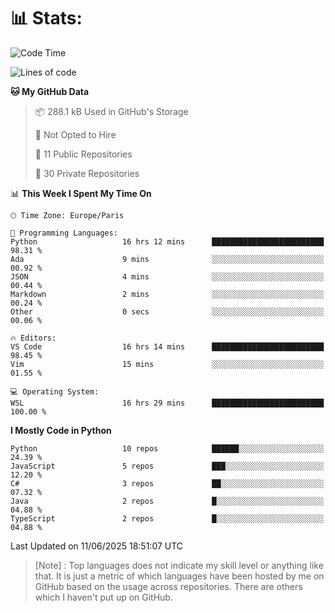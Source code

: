 

<h1>📊 Stats:</h1>

<!--START_SECTION:waka-->
![Code Time](http://img.shields.io/badge/Code%20Time-939%20hrs%2050%20mins-blue)

![Lines of code](https://img.shields.io/badge/From%20Hello%20World%20I%27ve%20Written-6.6%20million%20lines%20of%20code-blue)

**🐱 My GitHub Data** 

> 📦 288.1 kB Used in GitHub's Storage 
 > 
> 🚫 Not Opted to Hire
 > 
> 📜 11 Public Repositories 
 > 
> 🔑 30 Private Repositories 
 > 
📊 **This Week I Spent My Time On** 

```text
🕑︎ Time Zone: Europe/Paris

💬 Programming Languages: 
Python                   16 hrs 12 mins      █████████████████████████   98.31 % 
Ada                      9 mins              ░░░░░░░░░░░░░░░░░░░░░░░░░   00.92 % 
JSON                     4 mins              ░░░░░░░░░░░░░░░░░░░░░░░░░   00.44 % 
Markdown                 2 mins              ░░░░░░░░░░░░░░░░░░░░░░░░░   00.24 % 
Other                    0 secs              ░░░░░░░░░░░░░░░░░░░░░░░░░   00.06 % 

🔥 Editors: 
VS Code                  16 hrs 14 mins      █████████████████████████   98.45 % 
Vim                      15 mins             ░░░░░░░░░░░░░░░░░░░░░░░░░   01.55 % 

💻 Operating System: 
WSL                      16 hrs 29 mins      █████████████████████████   100.00 % 
```

**I Mostly Code in Python** 

```text
Python                   10 repos            ██████░░░░░░░░░░░░░░░░░░░   24.39 % 
JavaScript               5 repos             ███░░░░░░░░░░░░░░░░░░░░░░   12.20 % 
C#                       3 repos             ██░░░░░░░░░░░░░░░░░░░░░░░   07.32 % 
Java                     2 repos             █░░░░░░░░░░░░░░░░░░░░░░░░   04.88 % 
TypeScript               2 repos             █░░░░░░░░░░░░░░░░░░░░░░░░   04.88 % 
```




 Last Updated on 11/06/2025 18:51:07 UTC
<!--END_SECTION:waka-->

 > [Note] : Top languages does not indicate my skill level or anything like that. It is just a metric of which languages have been hosted by me on GitHub based on the usage across repositories. There are others which I haven't put up on GitHub.</span>
